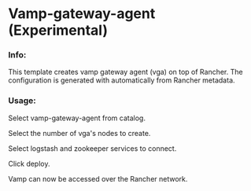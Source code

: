 # Vamp-gateway-agent (Experimental)


### Info:

 This template creates vamp gateway agent (vga) on top of Rancher. The configuration is generated with automatically from Rancher metadata. 
 
 
### Usage:

 Select vamp-gateway-agent from catalog. 

 Select the number of vga's nodes to create.

 Select logstash and zookeeper services to connect.
 
 Click deploy.
 
 Vamp can now be accessed over the Rancher network. 

